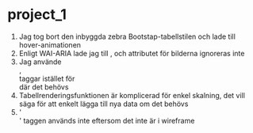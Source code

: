 # project_1

1. Jag tog bort den inbyggda zebra Bootstap-tabellstilen och lade till hover-animationen
2. Enligt WAI-ARIA lade jag till <role>, <aria-label> och <alt> attributet för bilderna ignoreras inte
3. Jag använde <section>, <article> taggar istället för <div> där det behövs
4. Tabellrenderingsfunktionen är komplicerad för enkel skalning, det vill säga för att enkelt lägga till nya data om det behövs
5. '<footer>' taggen används inte eftersom det inte är i wireframe
